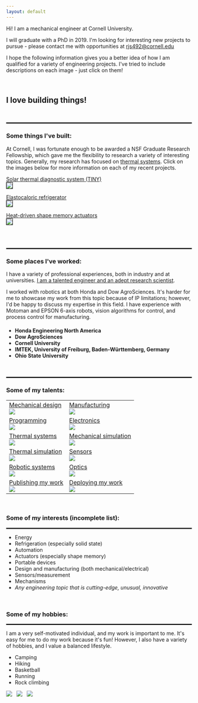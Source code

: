 ```yaml
---
layout: default
---
```



Hi! I am a mechanical engineer at Cornell University.

I will graduate with a PhD in 2019. I'm looking for interesting new projects to pursue - please contact me with opportunities at <u>rjs492@cornell.edu</u>

I hope the following information gives you a better idea of how I am qualified for a variety of engineering projects. I've tried to include descriptions on each image - just click on them!

<br>

<h2>I love building things!</h2>

<br>

<hr style="height:3px">
<h3>Some things I've built:</h3>
At Cornell, I was fortunate enough to be awarded a NSF Graduate Research Fellowship, which gave me the flexibility to research a variety of interesting topics. Generally, my research has focused on <u>thermal systems</u>. Click on the images below for more information on each of my recent projects.

<a href="/tiny">Solar thermal diagnostic system (TINY)<br><img src="assets/img/TINY400x150.png" style="border:1px solid black"></a>

<a href="/elastocaloric">Elastocaloric refrigerator<br><img src="assets/img/elastocaloric400x150.gif" style="border:1px solid black"></a>

<a href="/sma">Heat-driven shape memory actuators<br><img src="assets/img/SMA400x150.jpg" style="border:1px solid black"></a>

<br>
<br>
<hr style="height:3px">

<h3>Some places I've worked:</h3>
I have a variety of professional experiences, both in industry and at universities. <u>I am a talented engineer and an adept research scientist</u>.

I worked with robotics at both Honda and Dow AgroSciences. It's harder for me to showcase my work from this topic because of IP limitations; however, I'd be happy to discuss my expertise in this field. I have experience with Motoman and EPSON 6-axis robots, vision algorithms for control, and process control for manufacturing.

<h4>
<ul>
  <li>Honda Engineering North America</li>
  <li>Dow AgroSciences</li>
  <li>Cornell University</li>
  <li>IMTEK, University of Freiburg, Baden-Württemberg, Germany</li>
  <li>Ohio State University</li>
</ul>
</h4>
<br>

<hr style="height:3px">

<h3>Some of my talents:</h3>


<table class="talenttable">
  <tr>
    <td>
      <a href="assets/img/Crosssection.PNG" data-lightbox="image-1" data-title="Test caption">Mechanical design<br><img src="assets/img/Crosssection_small.png"></a>
    </td>
    <td>
      <a href="assets/img/Manufacturing1.jpg" data-lightbox="image-1" data-title="Test caption">Manufacturing<br><img src="assets/img/Manufacturing1_small.jpg"></a>
    </td>
  </tr>
  <tr>
    <td>
      <a href="assets/img/Program.PNG" data-lightbox="image-1" data-title="Test caption">Programming<br><img src="assets/img/Program_small.png"></a>
    </td>
    <td>
      <a href="assets/img/PCB.PNG" data-lightbox="image-1" data-title="Test caption">Electronics<br><img src="assets/img/PCB_small2.png"></a>
    </td>
  </tr>
  <tr>
    <td>
      <a href="assets/img/Thermal.png" data-lightbox="image-1" data-title="Test caption">Thermal systems<br><img src="assets/img/Thermal_small.png"></a>
    </td>
    <td>
      <a href="assets/img/Mechsim.png" data-lightbox="image-1" data-title="Test caption">Mechanical simulation<br><img src="assets/img/Mechsim_small.png"></a>
    </td>
  </tr>
  <tr>
    <td>
      <a href="assets/img/Thermalsim.png" data-lightbox="image-1" data-title="Test caption">Thermal simulation<br><img src="assets/img/Thermalsim_small.png"></a>
    </td>
    <td>
      <a href="assets/img/Sensors.jpg" data-lightbox="image-1" data-title="Test caption">Sensors<br><img src="assets/img/Sensors_small.jpg"></a>
    </td>
  </tr>
  <tr>
    <td>
      <a href="assets/img/Robotics.jpg" data-lightbox="image-1" data-title="Test caption">Robotic systems<br><img src="assets/img/Robotics_small.PNG"></a>
    </td>
    <td>
      <a href="assets/img/Optics.PNG" data-lightbox="image-1" data-title="Test caption">Optics<br><img src="assets/img/Optics_small.PNG"></a>
    </td>
  </tr>
  <tr>
    <td>
      <a href="assets/img/Publication.PNG" data-lightbox="image-1" data-title="Test caption">Publishing my work<br><img src="assets/img/Publication_small.png"></a>
    </td>
    <td>
      <a href="assets/img/Deployed.jpg" data-lightbox="image-1" data-title="Test caption">Deploying my work<br><img src="assets/img/Deployed_small.png"></a>
    </td>
  </tr>
</table>

<br>

<h3>Some of my interests (incomplete list):</h3>
<hr style="height:3px">

<ul>
  <li>Energy</li>
  <li>Refrigeration (especially solid state)</li>
  <li>Automation</li>
  <li>Actuators (especially shape memory)</li>
  <li>Portable devices</li>
  <li>Design and manufacturing (both mechanical/electrical)</li>
  <li>Sensors/measurement</li>
  <li>Mechanisms</li>
  <li><i>Any engineering topic that is cutting-edge, unusual, innovative </i></li>
</ul>
<br>

<h3>Some of my hobbies:</h3>
<hr style="height:3px">

I am a very self-motivated individual, and my work is important to me. It's easy for me to do my work because it's fun! However, I also have a variety of hobbies, and I value a balanced lifestyle.

<ul>
  <li>Camping</li>
  <li>Hiking</li>
  <li>Basketball</li>
  <li>Running</li>
  <li>Rock climbing</li>
</ul>

<p class="rec">
  <a href="assets/img/Canoe.jpg" data-lightbox="image-1" data-title="Test caption"><img src="assets/img/Canoe_small.jpg"></a>
  &nbsp;
  <a href="assets/img/Paul.jpg" data-lightbox="image-1" data-title="Test caption"><img src="assets/img/Paul_small.jpg"></a>
  &nbsp;
  <a href="assets/img/Basketball.jpg" data-lightbox="image-1" data-title="Test caption"><img src="assets/img/Basketball_small.jpg"></a>
</p>
